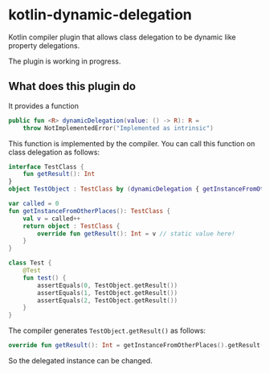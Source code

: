 # kotlin-dynamic-delegation

Kotlin compiler plugin that allows class delegation to be dynamic like property delegations.

The plugin is working in progress.

## What does this plugin do

It provides a function

```kotlin
public fun <R> dynamicDelegation(value: () -> R): R =
    throw NotImplementedError("Implemented as intrinsic")
```

This function is implemented by the compiler. You can call this function on class delegation as follows:

```kotlin
interface TestClass {
    fun getResult(): Int
}
object TestObject : TestClass by (dynamicDelegation { getInstanceFromOtherPlaces() })

var called = 0
fun getInstanceFromOtherPlaces(): TestClass {
    val v = called++
    return object : TestClass {
        override fun getResult(): Int = v // static value here!
    }
}

class Test {
    @Test
    fun test() {
        assertEquals(0, TestObject.getResult())
        assertEquals(1, TestObject.getResult())
        assertEquals(2, TestObject.getResult())
    }
}
```

The compiler generates `TestObject.getResult()` as follows:

```kotlin
override fun getResult(): Int = getInstanceFromOtherPlaces().getResult()
```

So the delegated instance can be changed. 